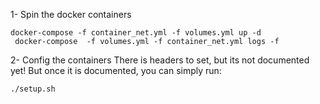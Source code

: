1- Spin the docker containers
```
docker-compose -f container_net.yml -f volumes.yml up -d
 docker-compose  -f volumes.yml -f container_net.yml logs -f
```
2- Config the containers
There is headers to set, but its not documented yet! But once it is documented, you can simply run:
```
./setup.sh
```
